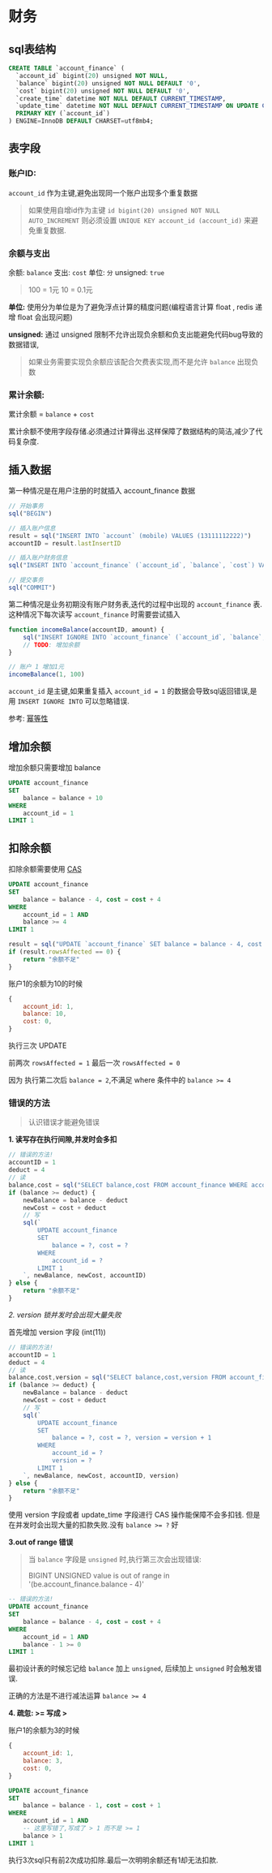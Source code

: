 # 财务


## sql表结构

```sql
CREATE TABLE `account_finance` (
  `account_id` bigint(20) unsigned NOT NULL,
  `balance` bigint(20) unsigned NOT NULL DEFAULT '0',
  `cost` bigint(20) unsigned NOT NULL DEFAULT '0',
  `create_time` datetime NOT NULL DEFAULT CURRENT_TIMESTAMP,
  `update_time` datetime NOT NULL DEFAULT CURRENT_TIMESTAMP ON UPDATE CURRENT_TIMESTAMP,
  PRIMARY KEY (`account_id`)
) ENGINE=InnoDB DEFAULT CHARSET=utf8mb4;
```

## 表字段

### 账户ID:

`account_id` 作为主键,避免出现同一个账户出现多个重复数据

> 如果使用自增id作为主键 `id bigint(20) unsigned NOT NULL AUTO_INCREMENT`
> 则必须设置  `UNIQUE KEY account_id (account_id)` 来避免重复数据.


### 余额与支出

余额: `balance`
支出: `cost`
单位: `分`
unsigned: `true`

> 100 = 1元 
> 10  = 0.1元

**单位:**
使用分为单位是为了避免浮点计算的精度问题(编程语言计算 float , redis 递增 float 会出现问题)

**unsigned:**
通过 unsigned 限制不允许出现负余额和负支出能避免代码bug导致的数据错误,

> 如果业务需要实现负余额应该配合欠费表实现,而不是允许 `balance` 出现负数

### 累计余额:

累计余额 = `balance` + `cost`

累计余额不使用字段存储.必须通过计算得出.这样保障了数据结构的简洁,减少了代码复杂度.

## 插入数据

第一种情况是在用户注册的时就插入 account_finance 数据

```js
// 开始事务
sql("BEGIN")

// 插入账户信息
result = sql("INSERT INTO `account` (mobile) VALUES (13111112222)")
accountID = result.lastInsertID

// 插入账户财务信息
sql("INSERT INTO `account_finance` (`account_id`, `balance`, `cost`) VALUES (?, 0, 0)", accountID)

// 提交事务
sql("COMMIT")
```

第二种情况是业务初期没有账户财务表,迭代的过程中出现的 `account_finance` 表.
这种情况下每次读写 `account_finance` 时需要尝试插入

```js
function incomeBalance(accountID, amount) {
    sql("INSERT IGNORE INTO `account_finance` (`account_id`, `balance`, `cost`) VALUES (?, 0, 0)", accountID)
    // TODO: 增加余额
}

// 账户 1 增加1元
incomeBalance(1, 100)
```

`account_id` 是主键,如果重复插入 `account_id = 1` 的数据会导致sql返回错误,是用 `INSERT IGNORE INTO` 可以忽略错误.

参考: [幂等性](../theory/sql.md#idempotent)


## 增加余额

增加余额只需要增加 balance

```sql
UPDATE account_finance
SET 
    balance = balance + 10 
WHERE 
    account_id = 1 
LIMIT 1
```

## 扣除余额


扣除余额需要使用 [CAS](../theory/sql.md#cas) 

```sql
UPDATE account_finance
SET
    balance = balance - 4, cost = cost + 4
WHERE
    account_id = 1 AND
    balance >= 4
LIMIT 1
```

```js
result = sql("UPDATE `account_finance` SET balance = balance - 4, cost = cost + 4 WHERE `account_id` = 1 AND balance >= 4 LIMIT 1")
if (result.rowsAffected == 0) {
    return "余额不足"
}
```

账户1的余额为10的时候
```js
{
    account_id: 1,
    balance: 10,
    cost: 0,
}
```

执行三次 UPDATE

前两次 `rowsAffected = 1` 最后一次 `rowsAffected = 0`

因为 执行第二次后 `balance = 2`,不满足 where 条件中的 `balance >= 4`


### 错误的方法

> 认识错误才能避免错误

**1. 读写存在执行间隙,并发时会多扣**

```js
// 错误的方法!
accountID = 1
deduct = 4
// 读
balance,cost = sql("SELECT balance,cost FROM account_finance WHERE account_id = > LIMIT 1", accountID)
if (balance >= deduct) {
    newBalance = balance - deduct
    newCost = cost + deduct
    // 写
    sql(`
        UPDATE account_finance
        SET
            balance = ?, cost = ?
        WHERE
            account_id = ?
        LIMIT 1
    `, newBalance, newCost, accountID)    
} else {
    return "余额不足"
}
```

*2. version 锁并发时会出现大量失败*

首先增加 version 字段 (int(11))

```js
// 错误的方法!
accountID = 1
deduct = 4
// 读
balance,cost,version = sql("SELECT balance,cost,version FROM account_finance WHERE account_id = > LIMIT 1", accountID)
if (balance >= deduct) {
    newBalance = balance - deduct
    newCost = cost + deduct
    // 写
    sql(`
        UPDATE account_finance
        SET
            balance = ?, cost = ?, version = version + 1
        WHERE
            account_id = ?
            version = ?
        LIMIT 1
    `, newBalance, newCost, accountID, version)
} else {
    return "余额不足"
}
```

使用 version 字段或者 update_time 字段进行 CAS 操作能保障不会多扣钱.
但是在并发时会出现大量的扣款失败.没有 `balance >= ?` 好

**3.out of range 错误**

> 当 `balance` 字段是 `unsigned` 时,执行第三次会出现错误:
> 
> BIGINT UNSIGNED value is out of range in '(be.account_finance.balance - 4)'

```sql
-- 错误的方法!
UPDATE account_finance
SET
    balance = balance - 4, cost = cost + 4
WHERE
    account_id = 1 AND
    balance - 1 >= 0
LIMIT 1
```

最初设计表的时候忘记给 `balance` 加上 `unsigned`, 后续加上 `unsigned` 时会触发错误.

正确的方法是不进行减法运算 `balance >= 4`


**4. 疏忽: >= 写成 >**

账户1的余额为3的时候
```js
{
    account_id: 1,
    balance: 3,
    cost: 0,
}
```

```sql
UPDATE account_finance
SET
    balance = balance - 1, cost = cost + 1
WHERE
    account_id = 1 AND
    -- 这里写错了,写成了 > 1 而不是 >= 1
    balance > 1
LIMIT 1
```

执行3次sql只有前2次成功扣除.最后一次明明余额还有1却无法扣款.